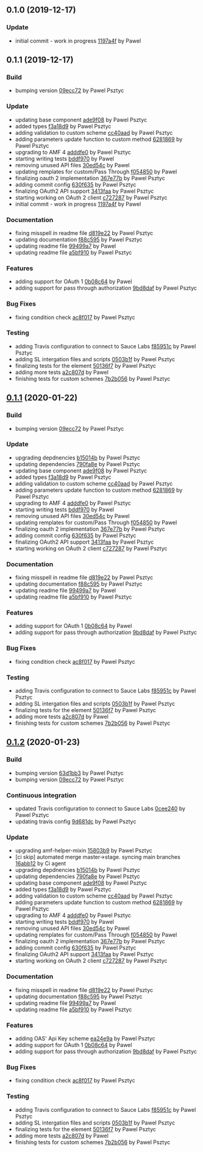 <a name="0.1.0"></a>
## 0.1.0 (2019-12-17)

### Update

* initial commit - work in progress [1197a4f](https://github.com/advanced-rest-client/api-authorization-method/commit/1197a4f3864881654586cf3207241c65b5c6ca65) by Pawel


<a name="0.1.1"></a>
## 0.1.1 (2019-12-17)

### Build

* bumping version [09ecc72](https://github.com/advanced-rest-client/api-authorization-method/commit/09ecc729c0d7eb5b3f91daf6b5c34a3b54340530) by Pawel Psztyc


### Update

* updating base component [ade9f08](https://github.com/advanced-rest-client/api-authorization-method/commit/ade9f080f6f8bff53641f1f34d80df45cf7dbf79) by Pawel Psztyc
* added types [f3a18d9](https://github.com/advanced-rest-client/api-authorization-method/commit/f3a18d9536d4e5109e31b13e8c19e0152fc05b9d) by Pawel Psztyc
* adding validation to custom scheme [cc40aad](https://github.com/advanced-rest-client/api-authorization-method/commit/cc40aad2b9c9a813d3f1123d7713b55eac90046c) by Pawel Psztyc
* adding parameters update function to custom method [6281869](https://github.com/advanced-rest-client/api-authorization-method/commit/628186979c61d93de8e4ed83b1c0df6444e839fb) by Pawel Psztyc
* upgrading to AMF 4 [adddfe0](https://github.com/advanced-rest-client/api-authorization-method/commit/adddfe03e967508434f03a9938d3b61bf6ffdaac) by Pawel Psztyc
* starting writing tests [bddf970](https://github.com/advanced-rest-client/api-authorization-method/commit/bddf970746218f6564b8ad6297db1900f8faab6f) by Pawel
* removing unused API files [30ed54c](https://github.com/advanced-rest-client/api-authorization-method/commit/30ed54cae148d96c4ca59cf4d06a76631a03dbdf) by Pawel
* updating remplates for custom/Pass Through [f054850](https://github.com/advanced-rest-client/api-authorization-method/commit/f0548506d5f492f2633cf7bbf8c8c624fe32b06e) by Pawel
* finalizing oauth 2 implementation [367e77b](https://github.com/advanced-rest-client/api-authorization-method/commit/367e77baa511df52e7bf504ba135b6cce18aff4f) by Pawel Psztyc
* adding commit config [630f635](https://github.com/advanced-rest-client/api-authorization-method/commit/630f635455ec9ad07569cd8c3db9a1790b752962) by Pawel Psztyc
* finalizing OAuth2 API support [3413faa](https://github.com/advanced-rest-client/api-authorization-method/commit/3413faa8375a8aacc741b65019d4ad08881e2e14) by Pawel Psztyc
* starting working on OAuth 2 client [c727287](https://github.com/advanced-rest-client/api-authorization-method/commit/c7272873b6e59fbbaed68c1924972f5011a3fe0c) by Pawel Psztyc
* initial commit - work in progress [1197a4f](https://github.com/advanced-rest-client/api-authorization-method/commit/1197a4f3864881654586cf3207241c65b5c6ca65) by Pawel


### Documentation

* fixing misspell in readme file [d819e22](https://github.com/advanced-rest-client/api-authorization-method/commit/d819e22968820beb64c1122581da17f4d47597de) by Pawel Psztyc
* updating documentation [f88c595](https://github.com/advanced-rest-client/api-authorization-method/commit/f88c59552e01a5546067e41f808bbbb4fb25bac7) by Pawel Psztyc
* updating readme file [99499a7](https://github.com/advanced-rest-client/api-authorization-method/commit/99499a7753bb4d10c07d67cb0b1d7f9ec69567bc) by Pawel
* updating readme file [a5bf910](https://github.com/advanced-rest-client/api-authorization-method/commit/a5bf910b14f2b7e0367a8643748c9c6094d03b51) by Pawel Psztyc


### Features

* adding support for OAuth 1 [0b08c64](https://github.com/advanced-rest-client/api-authorization-method/commit/0b08c6488945c2a092ac8d572d3487433317f911) by Pawel
* adding support for pass through authorization [9bd8daf](https://github.com/advanced-rest-client/api-authorization-method/commit/9bd8dafc97b849ad46eb43cfab7ee71d06fa10d6) by Pawel Psztyc


### Bug Fixes

* fixing condition check [ac8f017](https://github.com/advanced-rest-client/api-authorization-method/commit/ac8f017d1fbc8f665f89e38e9b260663a3a23f5f) by Pawel Psztyc


### Testing

* adding Travis configuration to connect to Sauce Labs [f85951c](https://github.com/advanced-rest-client/api-authorization-method/commit/f85951cbb53a67ae1e6fd99db9bc9dc957f9e6a6) by Pawel Psztyc
* adding SL intergation files and scripts [0503b1f](https://github.com/advanced-rest-client/api-authorization-method/commit/0503b1f5b8b4831335139e3c6392dafd89d1f27f) by Pawel Psztyc
* finalizing tests for the element [50136f7](https://github.com/advanced-rest-client/api-authorization-method/commit/50136f732aace72f80f13020901642df72daf283) by Pawel Psztyc
* adding more tests [a2c807d](https://github.com/advanced-rest-client/api-authorization-method/commit/a2c807d290e581cc2a3499e72c54107a0d38e466) by Pawel
* finishing tests for custom schemes [7b2b056](https://github.com/advanced-rest-client/api-authorization-method/commit/7b2b056fb93b9ab44ba6d67a1dea45d58a220e3f) by Pawel Psztyc


<a name="0.1.1"></a>
## [0.1.1](https://github.com/advanced-rest-client/api-authorization-method/compare/0.1.0...0.1.1) (2020-01-22)

### Build

* bumping version [09ecc72](https://github.com/advanced-rest-client/api-authorization-method/commit/09ecc729c0d7eb5b3f91daf6b5c34a3b54340530) by Pawel Psztyc


### Update

* upgrading depdnencies [b15014b](https://github.com/advanced-rest-client/api-authorization-method/commit/b15014ba7668af23fd700f09288e71798e274607) by Pawel Psztyc
* updating dependencies [790fa8e](https://github.com/advanced-rest-client/api-authorization-method/commit/790fa8ec095c420ba4f3befbb880bce3bb08b880) by Pawel Psztyc
* updating base component [ade9f08](https://github.com/advanced-rest-client/api-authorization-method/commit/ade9f080f6f8bff53641f1f34d80df45cf7dbf79) by Pawel Psztyc
* added types [f3a18d9](https://github.com/advanced-rest-client/api-authorization-method/commit/f3a18d9536d4e5109e31b13e8c19e0152fc05b9d) by Pawel Psztyc
* adding validation to custom scheme [cc40aad](https://github.com/advanced-rest-client/api-authorization-method/commit/cc40aad2b9c9a813d3f1123d7713b55eac90046c) by Pawel Psztyc
* adding parameters update function to custom method [6281869](https://github.com/advanced-rest-client/api-authorization-method/commit/628186979c61d93de8e4ed83b1c0df6444e839fb) by Pawel Psztyc
* upgrading to AMF 4 [adddfe0](https://github.com/advanced-rest-client/api-authorization-method/commit/adddfe03e967508434f03a9938d3b61bf6ffdaac) by Pawel Psztyc
* starting writing tests [bddf970](https://github.com/advanced-rest-client/api-authorization-method/commit/bddf970746218f6564b8ad6297db1900f8faab6f) by Pawel
* removing unused API files [30ed54c](https://github.com/advanced-rest-client/api-authorization-method/commit/30ed54cae148d96c4ca59cf4d06a76631a03dbdf) by Pawel
* updating remplates for custom/Pass Through [f054850](https://github.com/advanced-rest-client/api-authorization-method/commit/f0548506d5f492f2633cf7bbf8c8c624fe32b06e) by Pawel
* finalizing oauth 2 implementation [367e77b](https://github.com/advanced-rest-client/api-authorization-method/commit/367e77baa511df52e7bf504ba135b6cce18aff4f) by Pawel Psztyc
* adding commit config [630f635](https://github.com/advanced-rest-client/api-authorization-method/commit/630f635455ec9ad07569cd8c3db9a1790b752962) by Pawel Psztyc
* finalizing OAuth2 API support [3413faa](https://github.com/advanced-rest-client/api-authorization-method/commit/3413faa8375a8aacc741b65019d4ad08881e2e14) by Pawel Psztyc
* starting working on OAuth 2 client [c727287](https://github.com/advanced-rest-client/api-authorization-method/commit/c7272873b6e59fbbaed68c1924972f5011a3fe0c) by Pawel Psztyc


### Documentation

* fixing misspell in readme file [d819e22](https://github.com/advanced-rest-client/api-authorization-method/commit/d819e22968820beb64c1122581da17f4d47597de) by Pawel Psztyc
* updating documentation [f88c595](https://github.com/advanced-rest-client/api-authorization-method/commit/f88c59552e01a5546067e41f808bbbb4fb25bac7) by Pawel Psztyc
* updating readme file [99499a7](https://github.com/advanced-rest-client/api-authorization-method/commit/99499a7753bb4d10c07d67cb0b1d7f9ec69567bc) by Pawel
* updating readme file [a5bf910](https://github.com/advanced-rest-client/api-authorization-method/commit/a5bf910b14f2b7e0367a8643748c9c6094d03b51) by Pawel Psztyc


### Features

* adding support for OAuth 1 [0b08c64](https://github.com/advanced-rest-client/api-authorization-method/commit/0b08c6488945c2a092ac8d572d3487433317f911) by Pawel
* adding support for pass through authorization [9bd8daf](https://github.com/advanced-rest-client/api-authorization-method/commit/9bd8dafc97b849ad46eb43cfab7ee71d06fa10d6) by Pawel Psztyc


### Bug Fixes

* fixing condition check [ac8f017](https://github.com/advanced-rest-client/api-authorization-method/commit/ac8f017d1fbc8f665f89e38e9b260663a3a23f5f) by Pawel Psztyc


### Testing

* adding Travis configuration to connect to Sauce Labs [f85951c](https://github.com/advanced-rest-client/api-authorization-method/commit/f85951cbb53a67ae1e6fd99db9bc9dc957f9e6a6) by Pawel Psztyc
* adding SL intergation files and scripts [0503b1f](https://github.com/advanced-rest-client/api-authorization-method/commit/0503b1f5b8b4831335139e3c6392dafd89d1f27f) by Pawel Psztyc
* finalizing tests for the element [50136f7](https://github.com/advanced-rest-client/api-authorization-method/commit/50136f732aace72f80f13020901642df72daf283) by Pawel Psztyc
* adding more tests [a2c807d](https://github.com/advanced-rest-client/api-authorization-method/commit/a2c807d290e581cc2a3499e72c54107a0d38e466) by Pawel
* finishing tests for custom schemes [7b2b056](https://github.com/advanced-rest-client/api-authorization-method/commit/7b2b056fb93b9ab44ba6d67a1dea45d58a220e3f) by Pawel Psztyc


<a name="0.1.2"></a>
## [0.1.2](https://github.com/advanced-rest-client/api-authorization-method/compare/0.1.0...0.1.2) (2020-01-23)

### Build

* bumping version [63d1bb3](https://github.com/advanced-rest-client/api-authorization-method/commit/63d1bb3ae638460d59cc00861e8f516d1f9b6176) by Pawel Psztyc
* bumping version [09ecc72](https://github.com/advanced-rest-client/api-authorization-method/commit/09ecc729c0d7eb5b3f91daf6b5c34a3b54340530) by Pawel Psztyc


### Continuous integration

* updated Travis configuration to connect to Sauce Labs [0cee240](https://github.com/advanced-rest-client/api-authorization-method/commit/0cee2407211a2925285693a6d9ef63f83f2ae9ff) by Pawel Psztyc
* updating travis config [9d681dc](https://github.com/advanced-rest-client/api-authorization-method/commit/9d681dc9cb9e0de5e0562bbc4ada9af8898099b5) by Pawel Psztyc


### Update

* upgrading amf-helper-mixin [15803b9](https://github.com/advanced-rest-client/api-authorization-method/commit/15803b90cbdb132e84ed6a0ae2a927e9f859a915) by Pawel Psztyc
* [ci skip] automated merge master->stage. syncing main branches [16abb12](https://github.com/advanced-rest-client/api-authorization-method/commit/16abb129a7d2842d812ee29fd2bac46319925cf1) by Ci agent
* upgrading depdnencies [b15014b](https://github.com/advanced-rest-client/api-authorization-method/commit/b15014ba7668af23fd700f09288e71798e274607) by Pawel Psztyc
* updating dependencies [790fa8e](https://github.com/advanced-rest-client/api-authorization-method/commit/790fa8ec095c420ba4f3befbb880bce3bb08b880) by Pawel Psztyc
* updating base component [ade9f08](https://github.com/advanced-rest-client/api-authorization-method/commit/ade9f080f6f8bff53641f1f34d80df45cf7dbf79) by Pawel Psztyc
* added types [f3a18d9](https://github.com/advanced-rest-client/api-authorization-method/commit/f3a18d9536d4e5109e31b13e8c19e0152fc05b9d) by Pawel Psztyc
* adding validation to custom scheme [cc40aad](https://github.com/advanced-rest-client/api-authorization-method/commit/cc40aad2b9c9a813d3f1123d7713b55eac90046c) by Pawel Psztyc
* adding parameters update function to custom method [6281869](https://github.com/advanced-rest-client/api-authorization-method/commit/628186979c61d93de8e4ed83b1c0df6444e839fb) by Pawel Psztyc
* upgrading to AMF 4 [adddfe0](https://github.com/advanced-rest-client/api-authorization-method/commit/adddfe03e967508434f03a9938d3b61bf6ffdaac) by Pawel Psztyc
* starting writing tests [bddf970](https://github.com/advanced-rest-client/api-authorization-method/commit/bddf970746218f6564b8ad6297db1900f8faab6f) by Pawel
* removing unused API files [30ed54c](https://github.com/advanced-rest-client/api-authorization-method/commit/30ed54cae148d96c4ca59cf4d06a76631a03dbdf) by Pawel
* updating remplates for custom/Pass Through [f054850](https://github.com/advanced-rest-client/api-authorization-method/commit/f0548506d5f492f2633cf7bbf8c8c624fe32b06e) by Pawel
* finalizing oauth 2 implementation [367e77b](https://github.com/advanced-rest-client/api-authorization-method/commit/367e77baa511df52e7bf504ba135b6cce18aff4f) by Pawel Psztyc
* adding commit config [630f635](https://github.com/advanced-rest-client/api-authorization-method/commit/630f635455ec9ad07569cd8c3db9a1790b752962) by Pawel Psztyc
* finalizing OAuth2 API support [3413faa](https://github.com/advanced-rest-client/api-authorization-method/commit/3413faa8375a8aacc741b65019d4ad08881e2e14) by Pawel Psztyc
* starting working on OAuth 2 client [c727287](https://github.com/advanced-rest-client/api-authorization-method/commit/c7272873b6e59fbbaed68c1924972f5011a3fe0c) by Pawel Psztyc


### Documentation

* fixing misspell in readme file [d819e22](https://github.com/advanced-rest-client/api-authorization-method/commit/d819e22968820beb64c1122581da17f4d47597de) by Pawel Psztyc
* updating documentation [f88c595](https://github.com/advanced-rest-client/api-authorization-method/commit/f88c59552e01a5546067e41f808bbbb4fb25bac7) by Pawel Psztyc
* updating readme file [99499a7](https://github.com/advanced-rest-client/api-authorization-method/commit/99499a7753bb4d10c07d67cb0b1d7f9ec69567bc) by Pawel
* updating readme file [a5bf910](https://github.com/advanced-rest-client/api-authorization-method/commit/a5bf910b14f2b7e0367a8643748c9c6094d03b51) by Pawel Psztyc


### Features

* adding OAS' Api Key scheme [ea24e9a](https://github.com/advanced-rest-client/api-authorization-method/commit/ea24e9a36cb4915607d4f46f30b4a70269ff9c63) by Pawel Psztyc
* adding support for OAuth 1 [0b08c64](https://github.com/advanced-rest-client/api-authorization-method/commit/0b08c6488945c2a092ac8d572d3487433317f911) by Pawel
* adding support for pass through authorization [9bd8daf](https://github.com/advanced-rest-client/api-authorization-method/commit/9bd8dafc97b849ad46eb43cfab7ee71d06fa10d6) by Pawel Psztyc


### Bug Fixes

* fixing condition check [ac8f017](https://github.com/advanced-rest-client/api-authorization-method/commit/ac8f017d1fbc8f665f89e38e9b260663a3a23f5f) by Pawel Psztyc


### Testing

* adding Travis configuration to connect to Sauce Labs [f85951c](https://github.com/advanced-rest-client/api-authorization-method/commit/f85951cbb53a67ae1e6fd99db9bc9dc957f9e6a6) by Pawel Psztyc
* adding SL intergation files and scripts [0503b1f](https://github.com/advanced-rest-client/api-authorization-method/commit/0503b1f5b8b4831335139e3c6392dafd89d1f27f) by Pawel Psztyc
* finalizing tests for the element [50136f7](https://github.com/advanced-rest-client/api-authorization-method/commit/50136f732aace72f80f13020901642df72daf283) by Pawel Psztyc
* adding more tests [a2c807d](https://github.com/advanced-rest-client/api-authorization-method/commit/a2c807d290e581cc2a3499e72c54107a0d38e466) by Pawel
* finishing tests for custom schemes [7b2b056](https://github.com/advanced-rest-client/api-authorization-method/commit/7b2b056fb93b9ab44ba6d67a1dea45d58a220e3f) by Pawel Psztyc


